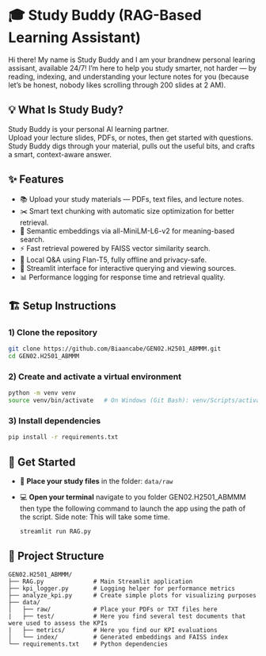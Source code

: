 # 🎓 Study Buddy (RAG-Based Learning Assistant)

Hi there! My name is Study Buddy and I am your brandnew personal learing assisant, available 24/7!
I’m here to help you study smarter, not harder — by reading, indexing, and understanding your lecture notes for you (because let’s be honest, nobody likes scrolling through 200 slides at 2 AM).

## 💡 What Is Study Budy?

Study Buddy is your personal AI learning partner.  
Upload your lecture slides, PDFs, or notes, then get started with questions. Study Buddy digs through your material, pulls out the useful bits, and crafts a smart, context-aware answer.

## ✨ Features

- 📚 Upload your study materials — PDFs, text files, and lecture notes.
- ✂️ Smart text chunking with automatic size optimization for better retrieval.
- 🧠 Semantic embeddings via all-MiniLM-L6-v2 for meaning-based search.
- ⚡ Fast retrieval powered by FAISS vector similarity search.
- 💬 Local Q&A using Flan-T5, fully offline and privacy-safe.
- 🧮 Streamlit interface for interactive querying and viewing sources.
- 📊 Performance logging for response time and retrieval quality.

##  🏗️  Setup Instructions

### 1) Clone the repository
```bash
git clone https://github.com/Biaancabe/GEN02.H2501_ABMMM.git
cd GEN02.H2501_ABMMM
```

### 2) Create and activate a virtual environment
```bash
python -m venv venv
source venv/bin/activate   # On Windows (Git Bash): venv/Scripts/activate 
```

### 3) Install dependencies
```bash
pip install -r requirements.txt
```
## 🚀 Get Started

- 📁 **Place your study files** in the folder: `data/raw`  

- 💻 **Open your terminal** navigate to you folder GEN02.H2501_ABMMM then type the following command to launch the app using the path of the script. Side note: This will take some time. 
    ```bash
    streamlit run RAG.py
    ```
## 🧱 Project Structure

```plaintext
GEN02.H2501_ABMMM/
├── RAG.py              # Main Streamlit application
├── kpi_logger.py       # Logging helper for performance metrics
├── analyze_kpi.py      # Create simple plots for visualizing purposes
├── data/
│   ├── raw/            # Place your PDFs or TXT files here
|   ├── test/           # Here you find several test documents that were used to assess the KPIs
|   ├── metrics/        # Here you find our KPI evaluations
│   └── index/          # Generated embeddings and FAISS index
└── requirements.txt    # Python dependencies
